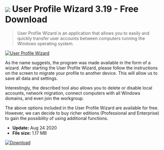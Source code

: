 # ![](https://cdn.softexe.net/static/icon/3/user-profile-wizard-8496.gif) User Profile Wizard 3.19 - Free Download

> User Profile Wizard is an application that allows you to easily and quickly transfer user accounts between computers running the Windows operating system.

[![User Profile Wizard](https://gallery.dpcdn.pl/imgc/Tools/89231/g_-_420x350_1.5_-_x128d7d4c-dac7-4b16-bc7c-7e73b1ffa6c1.jpg)](https://softexe.net/win/system/system-tools/user-profile-wizard:hdaf.html)

As the name suggests, the program was made available in the form of a wizard. After starting the User Profile Wizard, please follow the instructions on the screen to migrate your profile to another device. This will allow us to save all data and settings.  
 
 Interestingly, the described tool also allows you to delete or disable local accounts, network migration, connect computers with all Windows domains, and even join the workgroup. 
  
 The above options included in the User Profile Wizard are available for free. However, we can decide to buy richer editions (Professional and Enterprise) to gain the possibility of using additional functions.


- **Update:** Aug 24 2020
- **File size:** 1.17 MB

[![Download](https://cdn.softexe.net/static/img/download.png)](https://softexe.net/win/system/system-tools/user-profile-wizard:hdaf.html)

